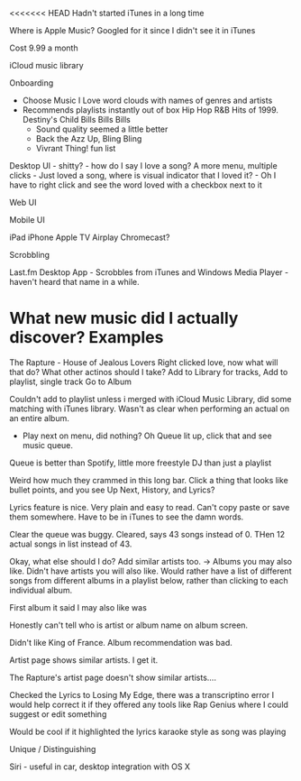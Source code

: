<<<<<<< HEAD
Hadn't started iTunes in a long time

Where is Apple Music? Googled for it since I didn't see it in iTunes

Cost 9.99 a month


iCloud music library

Onboarding
- Choose Music I Love word clouds with names of genres and artists
- Recommends playlists instantly out of box
Hip Hop R&B Hits of 1999. Destiny's Child Bills Bills Bills
    - Sound quality seemed a little better
    - Back the Azz Up, Bling Bling
    - Vivrant Thing! fun list


Desktop UI - shitty?
    - how do I say I love a song? A more menu, multiple clicks
    - Just loved a song, where is visual indicator that I loved it?
        - Oh I have to right click and see the word loved with a checkbox next to it

Web UI

Mobile UI

iPad
iPhone
Apple TV Airplay
Chromecast?

Scrobbling

Last.fm Desktop App - Scrobbles from iTunes and Windows Media Player - haven't heard that name in a while.


# What new music did I actually discover? Examples

The Rapture - House of Jealous Lovers
Right clicked love, now what will that do? What other actinos should I take? Add to Library for tracks, Add to playlist, single track
Go to Album

Couldn't add to playlist unless i merged with iCloud Music Library, did some matching with iTunes library. Wasn't as clear when performing an actual on an entire album. 
- Play next on menu, did nothing? Oh Queue lit up, click that and see music queue.

Queue is better than Spotify, little more freestyle DJ than just a playlist

Weird how much they crammed in this long bar. Click a thing that looks like bullet points, and you see Up Next, History, and Lyrics?

Lyrics feature is nice. Very plain and easy to read. Can't copy paste or save them somewhere. Have to be in iTunes to see the damn words.

Clear the queue was buggy. Cleared, says 43 songs instead of 0. THen 12 actual songs in list instead of 43.

Okay, what else should I do? Add similar artists too.
-> Albums you may also like. Didn't have artists you will also like. Would rather have a list of different songs from different albums in a playlist below, rather than clicking to each individual album. 

First album it said I may also like was 

Honestly can't tell who is artist or album name on album screen.

Didn't like King of France. Album recommendation was bad.

Artist page shows similar artists. I get it.

The Rapture's artist page doesn't show similar artists....

Checked the Lyrics to Losing My Edge, there was a transcriptino error
I would help correct it if they offered any tools like Rap Genius where I could suggest or edit something

Would be cool if it highlighted the lyrics karaoke style as song was playing

Unique / Distinguishing

Siri - useful in car, desktop integration with OS X
